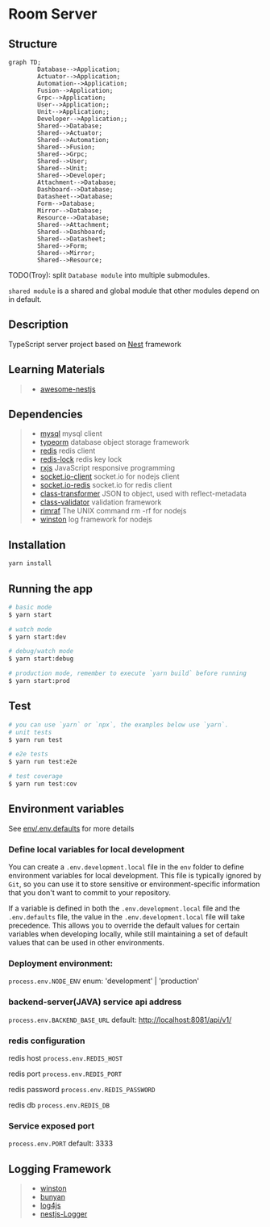 # Room Server

## Structure

```mermaid
graph TD;
        Database-->Application;
        Actuator-->Application;
        Automation-->Application;
        Fusion-->Application;
        Grpc-->Application;
        User-->Application;;
        Unit-->Application;;
        Developer-->Application;;
        Shared-->Database;
        Shared-->Actuator;
        Shared-->Automation;
        Shared-->Fusion;
        Shared-->Grpc;
        Shared-->User;
        Shared-->Unit;
        Shared-->Developer;
        Attachment-->Database;
        Dashboard-->Database;
        Datasheet-->Database;
        Form-->Database;
        Mirror-->Database;
        Resource-->Database;
        Shared-->Attachment;
        Shared-->Dashboard;
        Shared-->Datasheet;
        Shared-->Form;
        Shared-->Mirror;
        Shared-->Resource;
```
TODO(Troy): split `Database module` into multiple submodules.

`shared module` is a shared and global module that other modules depend on in default.
## Description

TypeScript server project based on [Nest](https://github.com/nestjs/nest) framework

## Learning Materials

> * [awesome-nestjs](https://github.com/juliandavidmr/awesome-nestjs)

## Dependencies
> * [mysql](https://github.com/mysqljs/mysql) mysql client
> * [typeorm](https://github.com/typeorm/typeorm) database object storage framework
> * [redis](https://github.com/luin/ioredis) redis client
> * [redis-lock](https://github.com/errorception/redis-lock) redis key lock
> * [rxjs](https://github.com/ReactiveX/RxJS) JavaScript responsive programming
> * [socket.io-client](https://github.com/socketio/socket.io) socket.io for nodejs client
> * [socket.io-redis](https://github.com/socketio/socket.io-redis) socket.io for redis client
> * [class-transformer](https://github.com/typestack/class-transformer) JSON to object, used with reflect-metadata
> * [class-validator](https://github.com/typestack/class-validator) validation framework
> * [rimraf](https://github.com/isaacs/rimraf) The UNIX command rm -rf for nodejs
> * [winston](https://github.com/winstonjs/winston) log framework for nodejs

## Installation

```bash
yarn install
```

## Running the app

```bash
# basic mode
$ yarn start

# watch mode
$ yarn start:dev

# debug/watch mode
$ yarn start:debug

# production mode, remember to execute `yarn build` before running
$ yarn start:prod
```

## Test

```bash
# you can use `yarn` or `npx`, the examples below use `yarn`.
# unit tests
$ yarn run test

# e2e tests
$ yarn run test:e2e

# test coverage
$ yarn run test:cov
```
## Environment variables
See [env/.env.defaults](./env/.env.defaults) for more details

### Define local variables for local development
You can create a `.env.development.local` file in the `env` folder to define environment variables for local development. This file is typically ignored by  `Git`, so you can use it to store sensitive or environment-specific information that you don't want to commit to your repository.

If a variable is defined in both the `.env.development.local` file and the `.env.defaults` file, the value in the `.env.development.local` file will take precedence. This allows you to override the default values for certain variables when developing locally, while still maintaining a set of default values that can be used in other environments.

### Deployment environment:
`process.env.NODE_ENV`
enum: 'development' | 'production'

### backend-server(JAVA) service api address
`process.env.BACKEND_BASE_URL`
default: <http://localhost:8081/api/v1/>

### redis configuration
redis host
`process.env.REDIS_HOST`

redis port
`process.env.REDIS_PORT`

redis password
`process.env.REDIS_PASSWORD`

redis db
`process.env.REDIS_DB`

### Service exposed port

`process.env.PORT`
default: 3333

## Logging Framework

> * [winston](https://github.com/winstonjs/winston)
> * [bunyan](https://github.com/trentm/node-bunyan)
> * [log4js](https://github.com/log4js-node/log4js-node)
> * [nestjs-Logger](https://docs.nestjs.com/techniques/logger)
